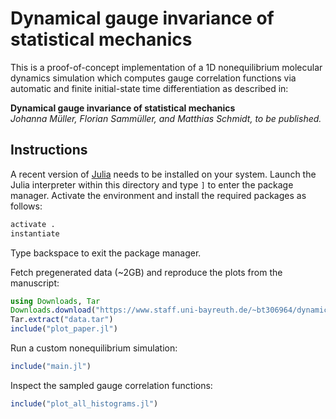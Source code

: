 # Dynamical gauge invariance of statistical mechanics

This is a proof-of-concept implementation of a 1D nonequilibrium molecular dynamics simulation which computes gauge correlation functions via automatic and finite initial-state time differentiation as described in:

**Dynamical gauge invariance of statistical mechanics**  
*Johanna Müller, Florian Sammüller, and Matthias Schmidt, to be published.*

## Instructions

A recent version of [Julia](https://julialang.org/downloads/) needs to be installed on your system.
Launch the Julia interpreter within this directory and type `]` to enter the package manager.
Activate the environment and install the required packages as follows:

```julia
activate .
instantiate
```

Type backspace to exit the package manager.

Fetch pregenerated data (~2GB) and reproduce the plots from the manuscript:

```julia
using Downloads, Tar
Downloads.download("https://www.staff.uni-bayreuth.de/~bt306964/dynamical-gauge/data.tar", "data.tar")
Tar.extract("data.tar")
include("plot_paper.jl")
```

Run a custom nonequilibrium simulation:

```julia
include("main.jl")
```

Inspect the sampled gauge correlation functions:

```julia
include("plot_all_histograms.jl")
```
